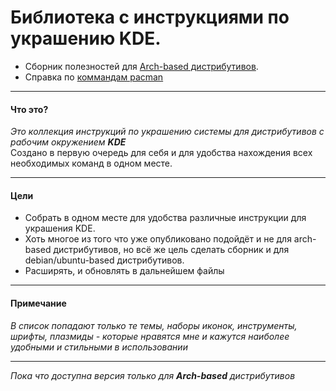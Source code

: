 # Библиотека с инструкциями по украшению KDE.

- Сборник полезностей для [Arch-based дистрибутивов](https://github.com/Ko2doo/kde-beauty/blob/arch-based/assets/arch-based-sys.md).
- Справка по [коммандам pacman](https://github.com/Ko2doo/kde-beauty/blob/arch-based/pacman/pacman-commands.md)

---

#### Что это?

*Это коллекция инструкций по украшению системы для дистрибутивов с рабочим окружением **KDE***
<br>
Создано в первую очередь для себя и для удобства нахождения всех необходимых команд в одном месте.

---

#### Цели
- Собрать в одном месте для удобства различные инструкции для украшения KDE.
- Хоть многое из того что уже опубликовано подойдёт и не для arch-based дистрибутивов, но всё же цель сделать сборник и для debian/ubuntu-based дистрибутивов.
- Расширять, и обновлять в дальнейшем файлы


---

#### Примечание

*В список попадают только те темы, наборы иконок, инструменты, шрифты, плазмиды - которые нравятся мне и кажутся наиболее удобными и стильными в использовании*

---
*Пока что доступна версия только для **Arch-based** дистрибутивов*
